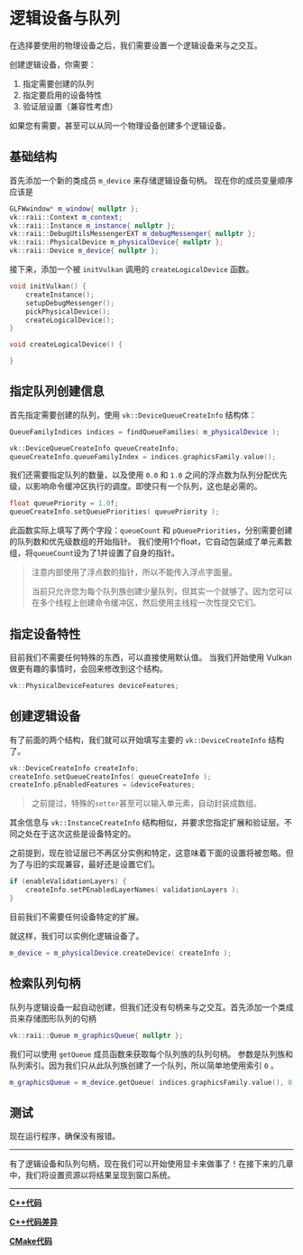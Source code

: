 # **逻辑设备与队列**

在选择要使用的物理设备之后，我们需要设置一个逻辑设备来与之交互。

创建逻辑设备，你需要：

1. 指定需要创建的队列
2. 指定要启用的设备特性
3. 验证层设置（兼容性考虑）

如果您有需要，甚至可以从同一个物理设备创建多个逻辑设备。

## **基础结构**

首先添加一个新的类成员 `m_device` 来存储逻辑设备句柄。
现在你的成员变量顺序应该是

```cpp
GLFWwindow* m_window{ nullptr };
vk::raii::Context m_context;
vk::raii::Instance m_instance{ nullptr };
vk::raii::DebugUtilsMessengerEXT m_debugMessenger{ nullptr };
vk::raii::PhysicalDevice m_physicalDevice{ nullptr };
vk::raii::Device m_device{ nullptr };
```

接下来，添加一个被 `initVulkan` 调用的 `createLogicalDevice` 函数。

```cpp
void initVulkan() {
    createInstance();
    setupDebugMessenger();
    pickPhysicalDevice();
    createLogicalDevice();
}

void createLogicalDevice() {

}
```

## **指定队列创建信息**

首先指定需要创建的队列，使用 `vk::DeviceQueueCreateInfo` 结构体：

```cpp
QueueFamilyIndices indices = findQueueFamilies( m_physicalDevice );

vk::DeviceQueueCreateInfo queueCreateInfo;
queueCreateInfo.queueFamilyIndex = indices.graphicsFamily.value();
```

我们还需要指定队列的数量，以及使用 `0.0` 和 `1.0` 之间的浮点数为队列分配优先级，以影响命令缓冲区执行的调度。即使只有一个队列，这也是必需的。 

```cpp
float queuePriority = 1.0f;
queueCreateInfo.setQueuePriorities( queuePriority );
```

此函数实际上填写了两个字段：`queueCount` 和 `pQueuePriorities`，分别需要创建的队列数和优先级数组的开始指针。
我们使用1个float，它自动包装成了单元素数组，将`queueCount`设为了1并设置了自身的指针。

> 注意内部使用了浮点数的指针，所以不能传入浮点字面量。
> 
> 当前只允许您为每个队列族创建少量队列，但其实一个就够了。因为您可以在多个线程上创建命令缓冲区，然后使用主线程一次性提交它们。

## **指定设备特性**

目前我们不需要任何特殊的东西，可以直接使用默认值。 当我们开始使用 Vulkan 做更有趣的事情时，会回来修改到这个结构。

```c++
vk::PhysicalDeviceFeatures deviceFeatures;
```

## **创建逻辑设备**

有了前面的两个结构，我们就可以开始填写主要的 `vk::DeviceCreateInfo` 结构了。

```cpp
vk::DeviceCreateInfo createInfo;
createInfo.setQueueCreateInfos( queueCreateInfo );
createInfo.pEnabledFeatures = &deviceFeatures;
```

> 之前提过，特殊的`setter`甚至可以输入单元素，自动封装成数组。

其余信息与 `vk::InstanceCreateInfo` 结构相似，并要求您指定扩展和验证层。不同之处在于这次这些是设备特定的。

之前提到，现在验证层已不再区分实例和特定，这意味着下面的设置将被忽略。但为了与旧的实现兼容，最好还是设置它们。

```cpp
if (enableValidationLayers) {
    createInfo.setPEnabledLayerNames( validationLayers );
}
```

目前我们不需要任何设备特定的扩展。

就这样，我们可以实例化逻辑设备了。
```c++
m_device = m_physicalDevice.createDevice( createInfo );
```

## **检索队列句柄**

队列与逻辑设备一起自动创建，但我们还没有句柄来与之交互。首先添加一个类成员来存储图形队列的句柄
```c++
vk::raii::Queue m_graphicsQueue{ nullptr };
```

我们可以使用 `getQueue` 成员函数来获取每个队列族的队列句柄。
参数是队列族和队列索引。因为我们只从此队列族创建了一个队列，所以简单地使用索引 `0` 。
```c++
m_graphicsQueue = m_device.getQueue( indices.graphicsFamily.value(), 0 );
```

## **测试**

现在运行程序，确保没有报错。

---

有了逻辑设备和队列句柄，现在我们可以开始使用显卡来做事了！在接下来的几章中，我们将设置资源以将结果呈现到窗口系统。

---

**[C++代码](../../codes/01/04_device/main.cpp)**

**[C++代码差异](../../codes/01/04_device/main.diff)**

**[CMake代码](../../codes/01/00_base/CMakeLists.txt)**
